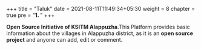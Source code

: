 +++
title = "Taluk"
date = 2021-08-11T11:49:34+05:30
weight = 8
chapter = true
pre = "<b>1. </b>"
+++

**Open Source Initiative of KSITM Alappuzha**.This Platform provides basic information about the villages in Alappuzha district, as it is an **open source project** and anyone can add, edit or comment.

